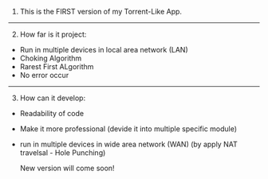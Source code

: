
  1. This is the FIRST version of my Torrent-Like App.
_______________________________
  2. How far is it project:
+ Run in multiple devices in local area network (LAN)
+ Choking Algorithm
+ Rarest First ALgorithm
+ No error occur
____________________________
  3. How can it develop:
+ Readability of code
+ Make it more professional (devide it into multiple specific module)
+ run in multiple devices in wide area network (WAN) (by apply NAT travelsal - Hole Punching)

  New version will come soon!
